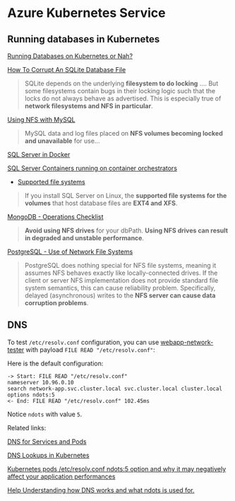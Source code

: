 # Azure Kubernetes Service

## Running databases in Kubernetes

[Running Databases on Kubernetes or Nah?](https://twitter.com/i/spaces/1lDxLnVeQNRGm)

[How To Corrupt An SQLite Database File](https://www.sqlite.org/howtocorrupt.html)

> SQLite depends on the underlying **filesystem to do locking** .... But some filesystems contain bugs in their locking logic such that the locks do not always behave as advertised. This is especially true of **network filesystems and NFS in particular**.

[Using NFS with MySQL](https://dev.mysql.com/doc/refman/8.0/en/disk-issues.html)

> MySQL data and log files placed on **NFS volumes becoming locked and unavailable** for use...

[SQL Server in Docker](https://github.com/Microsoft/mssql-docker)

[SQL Server Containers running on container orchestrators](https://learn.microsoft.com/en-US/troubleshoot/sql/general/support-policy-sql-server#sql-server-containers-running-on-container-orchestrators)

 - [Supported file systems](https://learn.microsoft.com/en-US/troubleshoot/sql/general/support-policy-sql-server#supported-file-systems)

 > If you install SQL Server on Linux, the **supported file systems for the volumes** that host database files are **EXT4 and XFS**.

[MongoDB - Operations Checklist](https://www.mongodb.com/docs/manual/administration/production-checklist-operations/)

> **Avoid using NFS drives** for your dbPath. **Using NFS drives can result in degraded and unstable performance**.

[PostgreSQL - Use of Network File Systems](https://www.postgresql.org/docs/9.0/creating-cluster.html)

> PostgreSQL does nothing special for NFS file systems, meaning it assumes NFS behaves exactly like locally-connected drives. If the client or server NFS implementation does not provide standard file system semantics, this can cause reliability problem.
> Specifically, delayed (asynchronous) writes to the **NFS server can cause data corruption problems**.

## DNS

To test `/etc/resolv.conf` configuration, you can use [webapp-network-tester](https://github.com/JanneMattila/webapp-network-tester)
with payload `FILE READ "/etc/resolv.conf"`:

Here is the default configuration:

```
-> Start: FILE READ "/etc/resolv.conf"
nameserver 10.96.0.10
search network-app.svc.cluster.local svc.cluster.local cluster.local
options ndots:5
<- End: FILE READ "/etc/resolv.conf" 102.45ms
```

Notice `ndots` with value `5`.

Related links:

[DNS for Services and Pods](https://kubernetes.io/docs/concepts/services-networking/dns-pod-service/)

[DNS Lookups in Kubernetes](https://mrkaran.dev/posts/ndots-kubernetes/)

[Kubernetes pods /etc/resolv.conf ndots:5 option and why it may negatively affect your application performances](https://pracucci.com/kubernetes-dns-resolution-ndots-options-and-why-it-may-affect-application-performances.html)

[Help Understanding how DNS works and what ndots is used for.](https://www.reddit.com/r/kubernetes/comments/duj86x/help_understanding_how_dns_works_and_what_ndots/)
